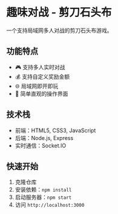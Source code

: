 # 趣味对战 - 剪刀石头布

一个支持局域网多人对战的剪刀石头布游戏。

## 功能特点

- 🎮 支持多人实时对战
- 💰 支持自定义奖励金额
- 🌐 局域网即开即玩
- 🎯 简单直观的操作界面

## 技术栈

- 前端：HTML5, CSS3, JavaScript
- 后端：Node.js, Express
- 实时通信：Socket.IO

## 快速开始

1. 克隆仓库
2. 安装依赖：`npm install`
3. 启动服务器：`npm start`
4. 访问 `http://localhost:3000`
